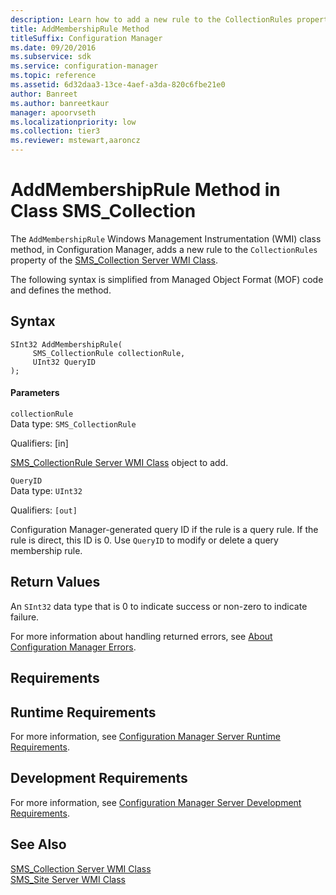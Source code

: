 ```yaml
---
description: Learn how to add a new rule to the CollectionRules property of the SMS_Collection Server WMI Class in Configuration Manager.
title: AddMembershipRule Method
titleSuffix: Configuration Manager
ms.date: 09/20/2016
ms.subservice: sdk
ms.service: configuration-manager
ms.topic: reference
ms.assetid: 6d32daa3-13ce-4aef-a3da-820c6fbe21e0
author: Banreet
ms.author: banreetkaur
manager: apoorvseth
ms.localizationpriority: low
ms.collection: tier3
ms.reviewer: mstewart,aaroncz 
---
```

# AddMembershipRule Method in Class SMS_Collection
The `AddMembershipRule` Windows Management Instrumentation (WMI) class method, in Configuration Manager, adds a new rule to the `CollectionRules` property of the [SMS_Collection Server WMI Class](../../../../../develop/reference/core/clients/collections/sms_collection-server-wmi-class.md).  

 The following syntax is simplified from Managed Object Format (MOF) code and defines the method.  

## Syntax  

```  
SInt32 AddMembershipRule(  
     SMS_CollectionRule collectionRule,  
     UInt32 QueryID  
);  
```  

#### Parameters  
 `collectionRule`  
 Data type: `SMS_CollectionRule`  

 Qualifiers: [in]  

 [SMS_CollectionRule Server WMI Class](../../../../../develop/reference/core/clients/collections/sms_collectionrule-server-wmi-class.md) object to add.  

 `QueryID`  
 Data type: `UInt32`  

 Qualifiers: `[out]`  

 Configuration Manager-generated query ID if the rule is a query rule. If the rule is direct, this ID is 0. Use `QueryID` to modify or delete a query membership rule.  

## Return Values  
 An  `SInt32` data type that is 0 to indicate success or non-zero to indicate failure.  

 For more information about handling returned errors, see [About Configuration Manager Errors](../../../../../develop/core/understand/about-configuration-manager-errors.md).  

## Requirements  

## Runtime Requirements  
 For more information, see [Configuration Manager Server Runtime Requirements](../../../../../develop/core/reqs/server-runtime-requirements.md).  

## Development Requirements  
 For more information, see [Configuration Manager Server Development Requirements](../../../../../develop/core/reqs/server-development-requirements.md).  

## See Also  
 [SMS_Collection Server WMI Class](../../../../../develop/reference/core/clients/collections/sms_collection-server-wmi-class.md)   
 [SMS_Site Server WMI Class](../../../../../develop/reference/core/servers/configure/sms_site-server-wmi-class.md)
